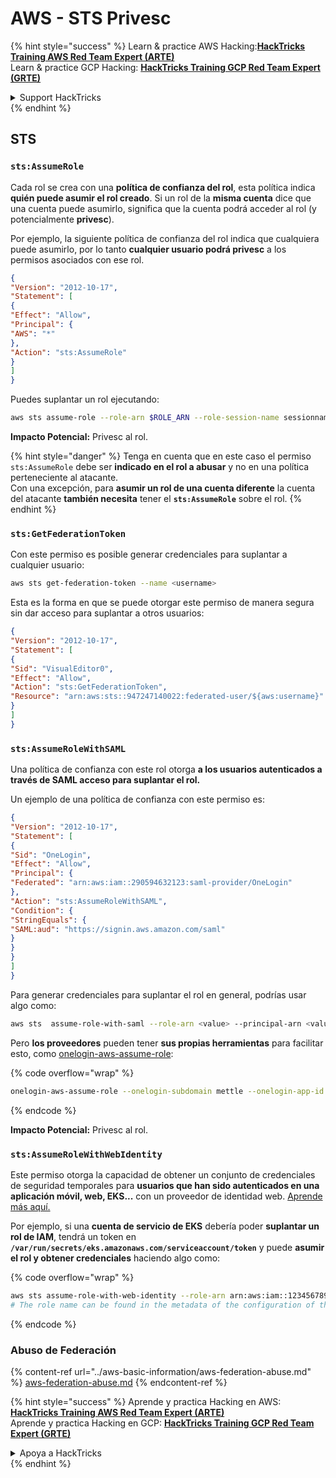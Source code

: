 # AWS - STS Privesc

{% hint style="success" %}
Learn & practice AWS Hacking:<img src="../../../.gitbook/assets/image (1) (1) (1) (1).png" alt="" data-size="line">[**HackTricks Training AWS Red Team Expert (ARTE)**](https://training.hacktricks.xyz/courses/arte)<img src="../../../.gitbook/assets/image (1) (1) (1) (1).png" alt="" data-size="line">\
Learn & practice GCP Hacking: <img src="../../../.gitbook/assets/image (2) (1).png" alt="" data-size="line">[**HackTricks Training GCP Red Team Expert (GRTE)**<img src="../../../.gitbook/assets/image (2) (1).png" alt="" data-size="line">](https://training.hacktricks.xyz/courses/grte)

<details>

<summary>Support HackTricks</summary>

* Check the [**subscription plans**](https://github.com/sponsors/carlospolop)!
* **Join the** 💬 [**Discord group**](https://discord.gg/hRep4RUj7f) or the [**telegram group**](https://t.me/peass) or **follow** us on **Twitter** 🐦 [**@hacktricks\_live**](https://twitter.com/hacktricks_live)**.**
* **Share hacking tricks by submitting PRs to the** [**HackTricks**](https://github.com/carlospolop/hacktricks) and [**HackTricks Cloud**](https://github.com/carlospolop/hacktricks-cloud) github repos.

</details>
{% endhint %}

## STS

### `sts:AssumeRole`

Cada rol se crea con una **política de confianza del rol**, esta política indica **quién puede asumir el rol creado**. Si un rol de la **misma cuenta** dice que una cuenta puede asumirlo, significa que la cuenta podrá acceder al rol (y potencialmente **privesc**).

Por ejemplo, la siguiente política de confianza del rol indica que cualquiera puede asumirlo, por lo tanto **cualquier usuario podrá privesc** a los permisos asociados con ese rol.
```json
{
"Version": "2012-10-17",
"Statement": [
{
"Effect": "Allow",
"Principal": {
"AWS": "*"
},
"Action": "sts:AssumeRole"
}
]
}
```
Puedes suplantar un rol ejecutando:
```bash
aws sts assume-role --role-arn $ROLE_ARN --role-session-name sessionname
```
**Impacto Potencial:** Privesc al rol.

{% hint style="danger" %}
Tenga en cuenta que en este caso el permiso `sts:AssumeRole` debe ser **indicado en el rol a abusar** y no en una política perteneciente al atacante.\
Con una excepción, para **asumir un rol de una cuenta diferente** la cuenta del atacante **también necesita** tener el **`sts:AssumeRole`** sobre el rol.
{% endhint %}

### **`sts:GetFederationToken`**

Con este permiso es posible generar credenciales para suplantar a cualquier usuario:
```bash
aws sts get-federation-token --name <username>
```
Esta es la forma en que se puede otorgar este permiso de manera segura sin dar acceso para suplantar a otros usuarios:
```json
{
"Version": "2012-10-17",
"Statement": [
{
"Sid": "VisualEditor0",
"Effect": "Allow",
"Action": "sts:GetFederationToken",
"Resource": "arn:aws:sts::947247140022:federated-user/${aws:username}"
}
]
}
```
### `sts:AssumeRoleWithSAML`

Una política de confianza con este rol otorga **a los usuarios autenticados a través de SAML acceso para suplantar el rol.**

Un ejemplo de una política de confianza con este permiso es:
```json
{
"Version": "2012-10-17",
"Statement": [
{
"Sid": "OneLogin",
"Effect": "Allow",
"Principal": {
"Federated": "arn:aws:iam::290594632123:saml-provider/OneLogin"
},
"Action": "sts:AssumeRoleWithSAML",
"Condition": {
"StringEquals": {
"SAML:aud": "https://signin.aws.amazon.com/saml"
}
}
}
]
}
```
Para generar credenciales para suplantar el rol en general, podrías usar algo como:
```bash
aws sts  assume-role-with-saml --role-arn <value> --principal-arn <value>
```
Pero **los proveedores** pueden tener **sus propias herramientas** para facilitar esto, como [onelogin-aws-assume-role](https://github.com/onelogin/onelogin-python-aws-assume-role):

{% code overflow="wrap" %}
```bash
onelogin-aws-assume-role --onelogin-subdomain mettle --onelogin-app-id 283740 --aws-region eu-west-1 -z 3600
```
{% endcode %}

**Impacto Potencial:** Privesc al rol.

### `sts:AssumeRoleWithWebIdentity`

Este permiso otorga la capacidad de obtener un conjunto de credenciales de seguridad temporales para **usuarios que han sido autenticados en una aplicación móvil, web, EKS...** con un proveedor de identidad web. [Aprende más aquí.](https://docs.aws.amazon.com/STS/latest/APIReference/API_AssumeRoleWithWebIdentity.html)

Por ejemplo, si una **cuenta de servicio de EKS** debería poder **suplantar un rol de IAM**, tendrá un token en **`/var/run/secrets/eks.amazonaws.com/serviceaccount/token`** y puede **asumir el rol y obtener credenciales** haciendo algo como: 

{% code overflow="wrap" %}
```bash
aws sts assume-role-with-web-identity --role-arn arn:aws:iam::123456789098:role/<role_name> --role-session-name something --web-identity-token file:///var/run/secrets/eks.amazonaws.com/serviceaccount/token
# The role name can be found in the metadata of the configuration of the pod
```
{% endcode %}

### Abuso de Federación

{% content-ref url="../aws-basic-information/aws-federation-abuse.md" %}
[aws-federation-abuse.md](../aws-basic-information/aws-federation-abuse.md)
{% endcontent-ref %}

{% hint style="success" %}
Aprende y practica Hacking en AWS:<img src="../../../.gitbook/assets/image (1) (1) (1) (1).png" alt="" data-size="line">[**HackTricks Training AWS Red Team Expert (ARTE)**](https://training.hacktricks.xyz/courses/arte)<img src="../../../.gitbook/assets/image (1) (1) (1) (1).png" alt="" data-size="line">\
Aprende y practica Hacking en GCP: <img src="../../../.gitbook/assets/image (2) (1).png" alt="" data-size="line">[**HackTricks Training GCP Red Team Expert (GRTE)**<img src="../../../.gitbook/assets/image (2) (1).png" alt="" data-size="line">](https://training.hacktricks.xyz/courses/grte)

<details>

<summary>Apoya a HackTricks</summary>

* Revisa los [**planes de suscripción**](https://github.com/sponsors/carlospolop)!
* **Únete al** 💬 [**grupo de Discord**](https://discord.gg/hRep4RUj7f) o al [**grupo de telegram**](https://t.me/peass) o **síguenos** en **Twitter** 🐦 [**@hacktricks\_live**](https://twitter.com/hacktricks_live)**.**
* **Comparte trucos de hacking enviando PRs a los** [**HackTricks**](https://github.com/carlospolop/hacktricks) y [**HackTricks Cloud**](https://github.com/carlospolop/hacktricks-cloud) repositorios de github.

</details>
{% endhint %}
